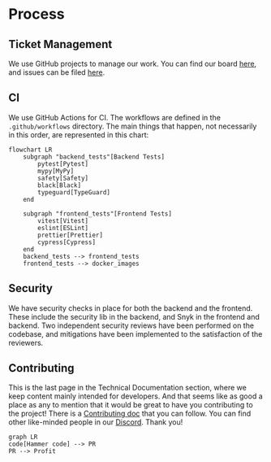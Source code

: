 # Process

## Ticket Management

We use GitHub projects to manage our work.
You can find our board [here](https://github.com/orgs/sartography/projects/3), and issues can be filed [here](https://github.com/sartography/spiff-arena/issues).

## CI

We use GitHub Actions for CI.
The workflows are defined in the `.github/workflows` directory.
The main things that happen, not necessarily in this order, are represented in this chart:

```mermaid
flowchart LR
    subgraph "backend_tests"[Backend Tests]
        pytest[Pytest]
        mypy[MyPy]
        safety[Safety]
        black[Black]
        typeguard[TypeGuard]
    end
        
    subgraph "frontend_tests"[Frontend Tests]
        vitest[Vitest]
        eslint[ESLint]
        prettier[Prettier]
        cypress[Cypress]
    end
    backend_tests --> frontend_tests
    frontend_tests --> docker_images
```

## Security

We have security checks in place for both the backend and the frontend.
These include the security lib in the backend, and Snyk in the frontend and backend.
Two independent security reviews have been performed on the codebase, and mitigations have been implemented to the satisfaction of the reviewers.

## Contributing

This is the last page in the Technical Documentation section, where we keep content mainly intended for developers.
And that seems like as good a place as any to mention that it would be great to have you contributing to the project!
There is a [Contributing doc](https://github.com/sartography/spiff-arena/blob/main/CONTRIBUTING.rst) that you can follow.
You can find other like-minded people in our [Discord](https://discord.gg/F6Kb7HNK7B).
Thank you!

```mermaid
graph LR
code[Hammer code] --> PR
PR --> Profit
```
